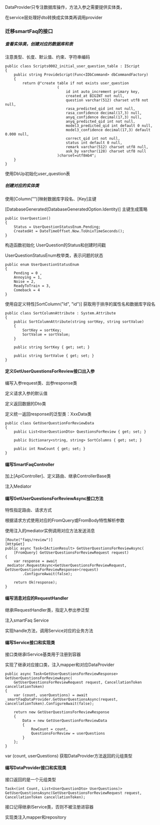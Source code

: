 DataProvider只专注数据库操作，方法入参之需要提供实体类，

在service层处理好dto转换成实体类再调用provider



### 迁移smartFaq的接口

##### 查看实体类，创建对应的数据库和表

注意类型、长度、默认值、约束、字符串编码

```
public class Scripts0002_initial_user_question_table : IScript
{
    public string ProvideScript(Func<IDbCommand> dbCommandFactory)
    {
        return @"create table if not exists user_question
                        (
                            id int auto_increment primary key,
                            created_at BIGINT not null,
                            question varchar(512) charset utf8 not null,
                            rasa_predicted_qid int not null,
                            rasa_confidence decimal(17,3) null,
                            anyq_confidence decimal(17,3) null,
                            anyq_predicted_qid int not null,
                            model3_predicted_qid int default 0 null,
                            model3_confidence decimal(17,3) default 0.000 null,
                            correct_qid int not null,
                            status int default 0 null,
                            remark varchar(512) charset utf8 null,
                            ask_by varchar(128) charset utf8 null
                        )charset=utf8mb4";
    }
}
```

使用DbUp初始化user_question表



##### 创建对应的实体类

使用[Column("")]映射数据库字段名、[Key]主键

[DatabaseGenerated(DatabaseGeneratedOption.Identity)] 主键生成策略



```
public UserQuestion()
{
    Status = UserQuestionStatusEnum.Pending;
    CreatedAt = DateTimeOffset.Now.ToUnixTimeSeconds();
}
```

构造函数初始化 UserQuestion的Status和创建时间戳



UserQuestionStatusEnum枚举类，表示问题的状态

```
public enum UserQuestionStatusEnum
{
    Pending = 0 ,
    Annoying = 1,
    Noise = 2,
    ReadyToTrain = 3,
    Comeback = 4
}
```



使用自定义特性[SortColumn("Id", "id")] 获取用于排序的属性名和数据库字段名

```
public class SortColumnAttribute : System.Attribute
{
    public SortColumnAttribute(string sortKey, string sortValue)
    {
        SortKey = sortKey;
        SortValue = sortValue;
    }

    public string SortKey { get; set; }

    public string SortValue { get; set; }
}
```



#### 定义GetUserQuestionsForReview接口出入参

编写入参request类、出参response类

定义请求入参的默认值

定义返回数据的Dto类



定义统一返回response的泛型类：XxxData类

```
public class GetUserQuestionForReviewData
{
    public List<UserQuestionDto> QuestionsForReview { get; set; }

    public Dictionary<string, string> SortColumns { get; set; }

    public int RowCount { get; set; }
}
```



#### 编写SmartFaqController

加上[ApiController]、定义路由、继承ControllerBase类

注入Mediator



#### 编写GetUserQuestionsForReviewAsync接口方法

特性指定路由、请求方式

根据请求方式使用对应的FromQuery或FromBody特性解析参数

使用注入的mediator实例调用对应方法发送消息

```
[Route("faqs/review")]
[HttpGet]
public async Task<IActionResult> GetUserQuestionsForReviewAsync(
    [FromQuery] GetUserQuestionsForReviewRequest request)
{
    var response = await _mediator.RequestAsync<GetUserQuestionsForReviewRequest, GetUserQuestionsForReviewResponse>(request)
        .ConfigureAwait(false);

    return Ok(response);
}
```



#### 编写消息对应的RequestHandler

继承IRequestHandler类，指定入参出参泛型

注入smartFaq Service

实现handle方法，调用Service对应的业务方法



#### 编写Service接口和实现类

接口类继承IService基类用于注册到容器

实现了继承对应接口类，注入mapper和对应DataProvider

```
public async Task<GetUserQuestionsForReviewResponse> GetUserQuestionsForReviewAsync(
    GetUserQuestionsForReviewRequest request, CancellationToken cancellationToken)
{
    var (count, userQuestions) = await _smartFaqDataProvider.GetUserQuestionsAsync(request, cancellationToken).ConfigureAwait(false);

    return new GetUserQuestionsForReviewResponse
    {
        Data = new GetUserQuestionForReviewData
        {
            RowCount = count,
            QuestionsForReview = userQuestions
        }
    };
}
```

var (count, userQuestions) 获取DataProvider方法返回的元组类型



#### 编写DataProvider接口和实现类

接口返回的是一个元组类型

```
Task<(int Count, List<UserQuestionDto> UserQuestions)> GetUserQuestionsAsync(GetUserQuestionsForReviewRequest request, CancellationToken cancellationToken);
```

接口记得继承IService类，否则不被注册进容器

实现类注入mapper和repository